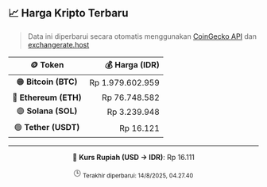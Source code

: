 

<!-- HARGA_KRIPTO -->
## 📈 Harga Kripto Terbaru

> Data ini diperbarui secara otomatis menggunakan [CoinGecko API](https://www.coingecko.com/) dan [exchangerate.host](https://exchangerate.host/)

<div align="center">

| 🪙 Token | 💰 Harga (IDR) |
|:------:|---------------:|
| 🟠 **Bitcoin (BTC)**   | Rp 1.979.602.959 |
| 🔵 **Ethereum (ETH)**  | Rp 76.748.582 |
| 🟣 **Solana (SOL)**    | Rp 3.239.948 |
| 🟢 **Tether (USDT)**   | Rp 16.121 |

---

💱 **Kurs Rupiah (USD → IDR)**: Rp 16.111

🕒 <sub>Terakhir diperbarui: 14/8/2025, 04.27.40</sub>

</div>
<!-- /HARGA_KRIPTO -->